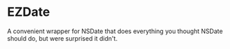 EZDate
======

A convenient wrapper for NSDate that does everything you thought NSDate should do, but were surprised it didn't.
